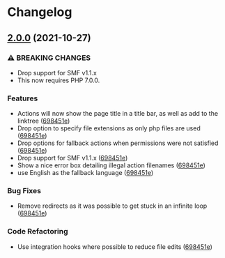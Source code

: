 # Changelog

## [2.0.0](https://www.github.com/live627/smf-site-integration/compare/v1.4.1...v2.0.0) (2021-10-27)


### ⚠ BREAKING CHANGES

* Drop support for SMF v1.1.x
* This now requires PHP 7.0.0.

### Features

* Actions will now show the page title in a title bar, as well as add to the linktree ([698451e](https://www.github.com/live627/smf-site-integration/commit/698451e0c367532f82ccefeaaacc4861919b88f9))
* Drop option to specify file extensions as only php files are used ([698451e](https://www.github.com/live627/smf-site-integration/commit/698451e0c367532f82ccefeaaacc4861919b88f9))
* Drop options for fallback actions when permissions were not satisfied ([698451e](https://www.github.com/live627/smf-site-integration/commit/698451e0c367532f82ccefeaaacc4861919b88f9))
* Drop support for SMF v1.1.x ([698451e](https://www.github.com/live627/smf-site-integration/commit/698451e0c367532f82ccefeaaacc4861919b88f9))
* Show a nice error box detailing illegal action filenames ([698451e](https://www.github.com/live627/smf-site-integration/commit/698451e0c367532f82ccefeaaacc4861919b88f9))
* use English as the fallback language ([698451e](https://www.github.com/live627/smf-site-integration/commit/698451e0c367532f82ccefeaaacc4861919b88f9))


### Bug Fixes

* Remove redirects as it was possible to get stuck in an infinite loop ([698451e](https://www.github.com/live627/smf-site-integration/commit/698451e0c367532f82ccefeaaacc4861919b88f9))


### Code Refactoring

* Use integration hooks where possible to reduce file edits ([698451e](https://www.github.com/live627/smf-site-integration/commit/698451e0c367532f82ccefeaaacc4861919b88f9))
